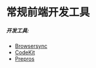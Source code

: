 # 常规前端开发工具

##### 开发工具:

* [Browsersync](http://www.browsersync.io/)
* [CodeKit](http://incident57.com/codekit/)
* [Prepros](https://prepros.io/)
